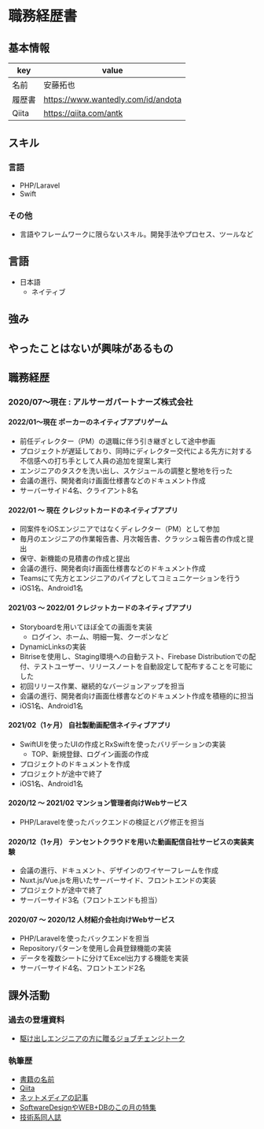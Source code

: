 # 職務経歴書

## 基本情報

|key|value|
|---|-----|
|名前|安藤拓也|
|履歴書|https://www.wantedly.com/id/andota|
|Qiita|https://qiita.com/antk|

## スキル

### 言語

- PHP/Laravel
- Swift

### その他

- 言語やフレームワークに限らないスキル。開発手法やプロセス、ツールなど

## 言語

- 日本語
  - ネイティブ

## 強み

## やったことはないが興味があるもの

## 職務経歴

### 2020/07〜現在 : アルサーガパートナーズ株式会社

#### 2022/01〜現在 ポーカーのネイティブアプリゲーム

* 前任ディレクター（PM）の退職に伴う引き継ぎとして途中参画
* プロジェクトが遅延しており、同時にディレクター交代による先方に対する不信感への打ち手として人員の追加を提案し実行
* エンジニアのタスクを洗い出し、スケジュールの調整と整地を行った
* 会議の進行、開発者向け画面仕様書などのドキュメント作成
* サーバーサイド4名、クライアント8名

#### 2022/01 〜 現在 クレジットカードのネイティブアプリ

* 同案件をiOSエンジニアではなくディレクター（PM）として参加
* 毎月のエンジニアの作業報告書、月次報告書、クラッシュ報告書の作成と提出
* 保守、新機能の見積書の作成と提出
* 会議の進行、開発者向け画面仕様書などのドキュメント作成
* Teamsにて先方とエンジニアのパイプとしてコミュニケーションを行う
* iOS1名、Android1名

#### 2021/03 〜 2022/01 クレジットカードのネイティブアプリ

* Storyboardを用いてほぼ全ての画面を実装
    * ログイン、ホーム、明細一覧、クーポンなど
* DynamicLinksの実装
* Bitriseを使用し、Staging環境への自動テスト、Firebase Distributionでの配付、テストユーザー、リリースノートを自動設定して配布することを可能にした
* 初回リリース作業、継続的なバージョンアップを担当
* 会議の進行、開発者向け画面仕様書などのドキュメント作成を積極的に担当
* iOS1名、Android1名

#### 2021/02（1ヶ月） 自社製動画配信ネイティブアプリ

* SwiftUIを使ったUIの作成とRxSwiftを使ったバリデーションの実装
    * TOP、新規登録、ログイン画面の作成
* プロジェクトのドキュメントを作成
* プロジェクトが途中で終了
* iOS1名、Android1名

#### 2020/12 〜 2021/02 マンション管理者向けWebサービス

* PHP/Laravelを使ったバックエンドの検証とバグ修正を担当

#### 2020/12（1ヶ月） テンセントクラウドを用いた動画配信自社サービスの実装実験

* 会議の進行、ドキュメント、デザインのワイヤーフレームを作成
* Nuxt.js/Vue.jsを用いたサーバーサイド、フロントエンドの実装
* プロジェクトが途中で終了
* サーバーサイド3名（フロントエンドも担当）

#### 2020/07 〜 2020/12 人材紹介会社向けWebサービス

* PHP/Laravelを使ったバックエンドを担当
* Repositoryパターンを使用し会員登録機能の実装
* データを複数シートに分けてExcel出力する機能を実装
* サーバーサイド4名、フロントエンド2名

## 課外活動

### 過去の登壇資料

* [駆け出しエンジニアの方に贈るジョブチェンジトーク](https://note.com/techpit/n/n03c0c3b878b7)

### 執筆歴

* [書籍の名前](Amazonのリンクとか)
* [Qiita](https://qiita.com/antk)
* [ネットメディアの記事](記事のリンクとか)
* [SoftwareDesignやWEB+DBのこの月の特集](その月のアーカイブのリンクとか)
* [技術系同人誌](boothのリンクとか自分のサイトの紹介リンクとか)
